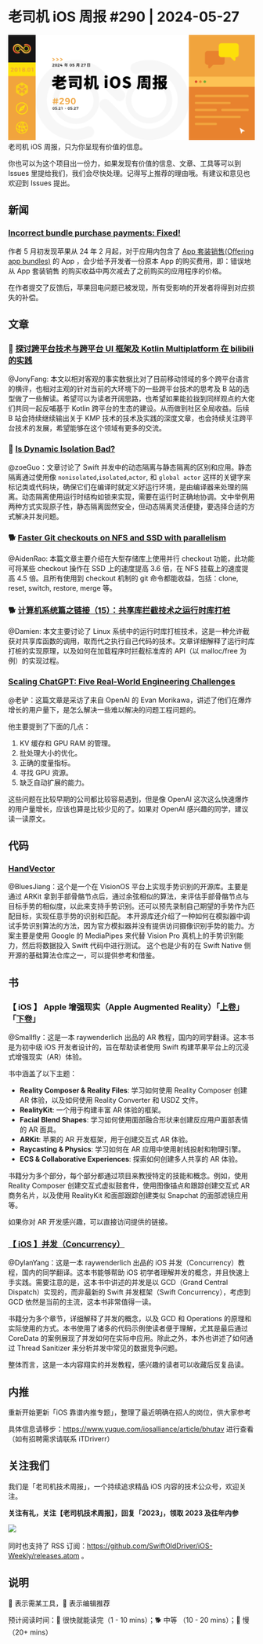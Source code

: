 # 老司机 iOS 周报 #290 | 2024-05-27

![ios-weekly](https://github.com/SwiftOldDriver/iOS-Weekly/blob/master/assets/weekly-header/290.jpg?raw=true)
老司机 iOS 周报，只为你呈现有价值的信息。

你也可以为这个项目出一份力，如果发现有价值的信息、文章、工具等可以到 Issues 里提给我们，我们会尽快处理。记得写上推荐的理由哦。有建议和意见也欢迎到 Issues 提出。

## 新闻

### [Incorrect bundle purchase payments: Fixed!](https://lapcatsoftware.com/articles/2024/5/2.html)

作者 5 月初发现苹果从 24 年 2 月起，对于应用内包含了 [App 套装销售(Offering app bundles)](https://developer.apple.com/cn/app-store/app-bundles/) 的 App ，会少给予开发者一份原本 App 的购买费用，即：错误地从 App 套装销售 的购买收益中两次减去了之前购买的应用程序的价格。

在作者提交了反馈后，苹果回电问题已被发现，所有受影响的开发者将得到对应损失的补偿。

## 文章

### 🐢 [探讨跨平台技术与跨平台 UI 框架及 Kotlin Multiplatform 在 bilibili 的实践](https://mp.weixin.qq.com/s/b8_s1iboJMEdEvyMd59u-g)

@JonyFang: 本文以相对客观的事实数据比对了目前移动领域的多个跨平台语言的横评，也相对主观的针对当前的大环境下的一些跨平台技术的思考及 B 站的选型做了一些解读。希望可以为读者开阔思路，也希望如果能拉拢到同样观点的大佬们共同一起反哺基于 Kotlin 跨平台的生态的建设。从而做到社区全局收益。后续 B 站会持续继续输出关于 KMP 技术的技术及实践的深度文章，也会持续关注跨平台技术的发展，希望能够在这个领域有更多的交流。

### 🐎 [Is Dynamic Isolation Bad?](https://www.massicotte.org/dynamic-isolation)

@zoeGuo：文章讨论了 Swift 并发中的动态隔离与静态隔离的区别和应用。静态隔离通过使用像 `nonisolated`,`isolated`,`actor`, 和 `global actor` 这样的关键字来标记类或代码块，确保它们在编译时就定义好运行环境，是由编译器来处理的隔离。动态隔离使用运行时结构如锁来实现，需要在运行时正确地协调。文中举例用两种方式实现原子性，静态隔离固然安全，但动态隔离灵活便捷，要选择合适的方式解决并发问题。

### 🐕 [Faster Git checkouts on NFS and SSD with parallelism](https://matheustavares.gitlab.io/posts/parallel-checkout)

@AidenRao: 本篇文章主要介绍在大型存储库上使用并行 checkout 功能，此功能可将某些 checkout 操作在 SSD 上的速度提高 3.6 倍，在 NFS 挂载上的速度提高 4.5 倍。且所有使用到 checkout 机制的 git 命令都能收益，包括：clone, reset, switch, restore, merge 等。


### 🐕 [计算机系统篇之链接（15）：共享库拦截技术之运行时库打桩](https://csstormq.github.io/blog/%E8%AE%A1%E7%AE%97%E6%9C%BA%E7%B3%BB%E7%BB%9F%E7%AF%87%E4%B9%8B%E9%93%BE%E6%8E%A5%EF%BC%8815%EF%BC%89%EF%BC%9A%E5%85%B1%E4%BA%AB%E5%BA%93%E6%8B%A6%E6%88%AA%E6%8A%80%E6%9C%AF%E4%B9%8B%E8%BF%90%E8%A1%8C%E6%97%B6%E5%BA%93%E6%89%93%E6%A1%A9%EF%BC%88%E4%B8%8A%EF%BC%89)

@Damien: 本文主要讨论了 Linux 系统中的运行时库打桩技术，这是一种允许截获对共享库函数的调用，取而代之执行自己代码的技术。文章详细解释了运行时库打桩的实现原理，以及如何在加载程序时拦截标准库的 API（以 malloc/free 为例）的实现过程。

### [Scaling ChatGPT: Five Real-World Engineering Challenges](https://newsletter.pragmaticengineer.com/p/scaling-chatgpt)

@老驴：这篇文章是采访了来自 OpenAI 的 Evan Morikawa，讲述了他们在爆炸增长的用户量下，是怎么解决一些难以解决的问题工程问题的。

他主要提到了下面的几点：

1. KV 缓存和 GPU RAM 的管理。
2. 批处理大小的优化。
3. 正确的度量指标。
4. 寻找 GPU 资源。
5. 缺乏自动扩展的能力。

这些问题在比较早期的公司都比较容易遇到，但是像 OpenAI 这次这么快速爆炸的用户量增长，应该也算是比较少见的了。如果对 OpenAI 感兴趣的同学，建议读一读原文。

## 代码

### [HandVector](https://github.com/XanderXu/HandVector)

@BluesJiang：这个是一个在 VisionOS 平台上实现手势识别的开源库。主要是通过 ARKit 拿到手部骨骼节点后，通过余弦相似的算法，来评估手部骨骼节点与目标手势的相似度，以此来支持手势识别。还可以预先录制自己期望的手势作为匹配目标，实现任意手势的识别和匹配。
本开源库还介绍了一种如何在模拟器中调试手势识别算法的方法，因为官方模拟器并没有提供访问摄像识别手势的能力。方案主要是使用 Google 的 MediaPipes 来代替 Vision Pro 真机上的手势识别能力，然后将数据投入 Swift 代码中进行测试。
这个也是少有的在 Swift Native 侧开源的基础算法仓库之一，可以提供参考和借鉴。

## 书

### 【 iOS 】 Apple 增强现实（Apple Augmented Reality）「[上卷](https://bytedance.larkoffice.com/docx/doxcnYJ8ZNlDkdguWyuxrT9Vrje)」「[下卷](https://bytedance.larkoffice.com/docx/doxcncDbOnTfHuJDEXpTx3Cwwpb)」
@Smallfly：这是一本 raywenderlich 出品的 AR 教程，国内的同学翻译。这本书是为初中级 iOS 开发者设计的，旨在帮助读者使用 Swift 构建苹果平台上的沉浸式增强现实（AR）体验。

书中涵盖了以下主题：
- **Reality Composer & Reality Files**: 学习如何使用 Reality Composer 创建 AR 体验，以及如何使用 Reality Converter 和 USDZ 文件。
- **RealityKit**: 一个用于构建丰富 AR 体验的框架。
- **Facial Blend Shapes**: 学习如何使用面部融合形状来创建反应用户面部表情的 AR 面具。
- **ARKit**: 苹果的 AR 开发框架，用于创建交互式 AR 体验。
- **Raycasting & Physics**: 学习如何在 AR 应用中使用射线投射和物理引擎。
- **ECS & Collaborative Experiences**: 探索如何创建多人共享的 AR 体验。

书籍分为多个部分，每个部分都通过项目来教授特定的技能和概念。例如，使用 Reality Composer 创建交互式虚拟鼓套件，使用图像锚点和跟踪创建交互式 AR 商务名片，以及使用 RealityKit 和面部跟踪创建类似 Snapchat 的面部滤镜应用等。

如果你对 AR 开发感兴趣，可以直接访问提供的链接。

### [【 iOS 】并发（Concurrency）](https://bytedance.larkoffice.com/docx/doxcnMYZcL7DvPKuE9IN0iJ4eKh)

@DylanYang：这是一本 raywenderlich 出品的 iOS 并发（Concurrency）教程，国内的同学翻译。这本书能够帮助 iOS 初学者理解并发的概念，并且快速上手实践。需要注意的是，这本书中讲述的并发是以 GCD（Grand Central Dispatch）实现的，而非最新的 Swift 并发框架（Swift Concurrency），考虑到 GCD 依然是当前的主流，这本书非常值得一读。

书籍分为多个章节，详细解释了并发的概念，以及 GCD 和 Operations 的原理和实际使用的方式。本书使用了诸多的代码示例使读者便于理解，尤其是最后通过 CoreData 的案例展现了并发如何在实际中应用。除此之外，本外也讲述了如何通过 Thread Sanitizer 来分析并发中常见的数据竞争问题。

整体而言，这是一本内容翔实的并发教程，感兴趣的读者可以收藏后反复品读。

## 内推

重新开始更新「iOS 靠谱内推专题」，整理了最近明确在招人的岗位，供大家参考

具体信息请移步：https://www.yuque.com/iosalliance/article/bhutav 进行查看（如有招聘需求请联系 iTDriverr）

## 关注我们

我们是「老司机技术周报」，一个持续追求精品 iOS 内容的技术公众号，欢迎关注。

**关注有礼，关注【老司机技术周报】，回复「2023」，领取 2023 及往年内参**

![](https://github.com/SwiftOldDriver/iOS-Weekly/blob/master/assets/qrcode_for_wechat.jpg?raw=true)

同时也支持了 RSS 订阅：https://github.com/SwiftOldDriver/iOS-Weekly/releases.atom 。

## 说明

🚧 表示需某工具，🌟 表示编辑推荐

预计阅读时间：🐎 很快就能读完（1 - 10 mins）；🐕 中等 （10 - 20 mins）；🐢 慢（20+ mins）
